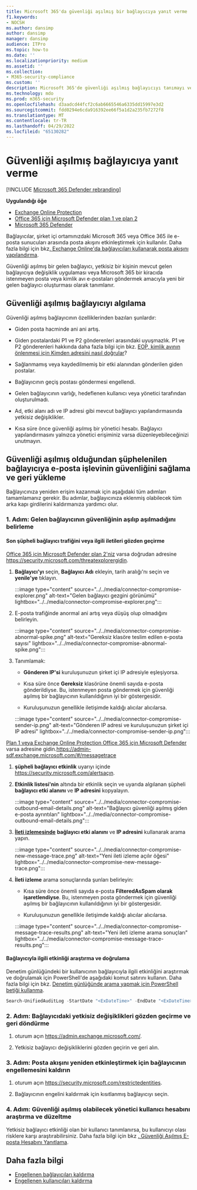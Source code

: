 ```yaml
---
title: Microsoft 365'da güvenliği aşılmış bir bağlayıcıya yanıt verme
f1.keywords:
- NOCSH
ms.author: dansimp
author: dansimp
manager: dansimp
audience: ITPro
ms.topic: how-to
ms.date: ''
ms.localizationpriority: medium
ms.assetid: ''
ms.collection:
- M365-security-compliance
ms.custom: ''
description: Microsoft 365'de güvenliği aşılmış bağlayıcıyı tanımayı ve yanıtlamayı öğrenin.
ms.technology: mdo
ms.prod: m365-security
ms.openlocfilehash: d3aadcd44fcf2c6ab6665546a6335dd15997e3d2
ms.sourcegitcommit: fdd0294e6cda916392ee66f5a1d2a235fb7272f8
ms.translationtype: MT
ms.contentlocale: tr-TR
ms.lasthandoff: 04/29/2022
ms.locfileid: "65130282"
---
```

# <a name="respond-to-a-compromised-connector"></a>Güvenliği aşılmış bağlayıcıya yanıt verme

[!INCLUDE [Microsoft 365 Defender rebranding](../includes/microsoft-defender-for-office.md)]

**Uygulandığı öğe**

- [Exchange Online Protection](exchange-online-protection-overview.md)
- [Office 365 için Microsoft Defender plan 1 ve plan 2](defender-for-office-365.md)
- [Microsoft 365 Defender](../defender/microsoft-365-defender.md)

Bağlayıcılar, şirket içi ortamınızdaki Microsoft 365 veya Office 365 ile e-posta sunucuları arasında posta akışını etkinleştirmek için kullanılır. Daha fazla bilgi için bkz[. Exchange Online'da bağlayıcıları kullanarak posta akışını yapılandırma](/exchange/mail-flow-best-practices/use-connectors-to-configure-mail-flow/use-connectors-to-configure-mail-flow).

Güvenliği aşılmış bir gelen bağlayıcı, yetkisiz bir kişinin mevcut gelen bağlayıcıya değişiklik uygulaması veya Microsoft 365 bir kiracıda istenmeyen posta veya kimlik avı e-postaları göndermek amacıyla yeni bir gelen bağlayıcı oluşturması olarak tanımlanır.  

## <a name="detect-a-compromised-connector"></a>Güvenliği aşılmış bağlayıcıyı algılama

Güvenliği aşılmış bağlayıcının özelliklerinden bazıları şunlardır:

- Giden posta hacminde ani ani artış. 

- Giden postalardaki P1 ve P2 gönderenleri arasındaki uyuşmazlık. P1 ve P2 gönderenleri hakkında daha fazla bilgi için bkz. [EOP, kimlik avının önlenmesi için Kimden adresini nasıl doğrular](how-office-365-validates-the-from-address.md#an-overview-of-email-message-standards)?

- Sağlanmamış veya kaydedilmemiş bir etki alanından gönderilen giden postalar. 

- Bağlayıcının geçiş postası göndermesi engellendi. 

- Gelen bağlayıcının varlığı, hedeflenen kullanıcı veya yönetici tarafından oluşturulmadı. 

- Ad, etki alanı adı ve IP adresi gibi mevcut bağlayıcı yapılandırmasında yetkisiz değişiklikler. 

- Kısa süre önce güvenliği aşılmış bir yönetici hesabı. Bağlayıcı yapılandırmasını yalnızca yönetici erişiminiz varsa düzenleyebileceğinizi unutmayın. 

## <a name="secure-and-restore-email-function-to-a-suspected-compromised-connector"></a>Güvenliği aşılmış olduğundan şüphelenilen bağlayıcıya e-posta işlevinin güvenliğini sağlama ve geri yükleme

Bağlayıcınıza yeniden erişim kazanmak için aşağıdaki tüm adımları tamamlamanız gerekir. Bu adımlar, bağlayıcınıza eklenmiş olabilecek tüm arka kapı girdilerini kaldırmanıza yardımcı olur.

### <a name="step-1-identify-if-an-inbound-connector-has-been-compromised"></a>1. Adım: Gelen bağlayıcının güvenliğinin aşılıp aşılmadığını belirleme 

#### <a name="review-recent-suspicious-connector-traffic-or-related-messages"></a>Son şüpheli bağlayıcı trafiğini veya ilgili iletileri gözden geçirme

[Office 365 için Microsoft Defender plan 2'niz](defender-for-office-365.md) varsa doğrudan adresine https://security.microsoft.com/threatexplorergidin. 

1. **Bağlayıcı'yı** seçin, **Bağlayıcı Adı** ekleyin, tarih aralığı'nı seçin ve **yenile'ye** tıklayın. 

    :::image type="content" source="../../media/connector-compromise-explorer.png" alt-text="Gelen bağlayıcı gezgini görünümü" lightbox="../../media/connector-compromise-explorer.png":::

2. E-posta trafiğinde anormal ani artış veya düşüş olup olmadığını belirleyin.

    :::image type="content" source="../../media/connector-compromise-abnormal-spike.png" alt-text="Gereksiz klasöre teslim edilen e-posta sayısı" lightbox="../../media/connector-compromise-abnormal-spike.png":::

3. Tanımlamak: 

    - **Gönderen IP'si** kuruluşunuzun şirket içi IP adresiyle eşleşiyorsa. 

    - Kısa süre önce **Gereksiz** klasörüne önemli sayıda e-posta gönderildiyse. Bu, istenmeyen posta göndermek için güvenliği aşılmış bir bağlayıcının kullanıldığının iyi bir göstergesidir. 

    - Kuruluşunuzun genellikle iletişimde kaldığı alıcılar alıcılarsa. 

    :::image type="content" source="../../media/connector-compromise-sender-ip.png" alt-text="Gönderen IP adresi ve kuruluşunuzun şirket içi IP adresi" lightbox="../../media/connector-compromise-sender-ip.png":::

[Plan 1 veya Exchange Online Protection Office 365 için Microsoft Defender](defender-for-office-365.md) varsa adresine gidin.[](exchange-online-protection-overview.md)https://admin-sdf.exchange.microsoft.com/#/messagetrace 

1. **şüpheli bağlayıcı etkinlik** uyarıyı içinde https://security.microsoft.com/alertsaçın.  

2. **Etkinlik listesi'nin** altında bir etkinlik seçin ve uyarıda algılanan şüpheli **bağlayıcı etki alanını** ve **IP adresini** kopyalayın.

    :::image type="content" source="../../media/connector-compromise-outbound-email-details.png" alt-text="Bağlayıcı güvenliği aşılmış giden e-posta ayrıntıları" lightbox="../../media/connector-compromise-outbound-email-details.png":::
    
3. [**İleti izlemesinde**](https://admin-sdf.exchange.microsoft.com/#/messagetrace) **bağlayıcı etki alanını** ve **IP adresini** kullanarak arama yapın. 

    :::image type="content" source="../../media/connector-compromise-new-message-trace.png" alt-text="Yeni ileti izleme açılır öğesi" lightbox="../../media/connector-compromise-new-message-trace.png":::
    
4. **İleti izleme** arama sonuçlarında şunları belirleyin: 

    - Kısa süre önce önemli sayıda e-posta **FilteredAsSpam olarak işaretlendiyse**.  Bu, istenmeyen posta göndermek için güvenliği aşılmış bir bağlayıcının kullanıldığının iyi bir göstergesidir. 

    - Kuruluşunuzun genellikle iletişimde kaldığı alıcılar alıcılarsa. 

    :::image type="content" source="../../media/connector-compromise-message-trace-results.png" alt-text="Yeni ileti izleme arama sonuçları" lightbox="../../media/connector-compromise-message-trace-results.png":::

#### <a name="investigate-and-validate-connector-related-activity"></a>Bağlayıcıyla ilgili etkinliği araştırma ve doğrulama 

Denetim günlüğündeki bir kullanıcının bağlayıcıyla ilgili etkinliğini araştırmak ve doğrulamak için PowerShell'de aşağıdaki komut satırını kullanın. Daha fazla bilgi için bkz. [Denetim günlüğünde arama yapmak için PowerShell betiği kullanma](/compliance/audit-log-search-script). 

```powershell
Search-UnifiedAuditLog -StartDate "<ExDateTime>" -EndDate "<ExDateTime>" -Operations "New-InboundConnector", "Set-InboundConnector", "Remove-InboundConnector
```

### <a name="step-2-review-and-revert-unauthorized-changes-in-a-connector"></a>2. Adım: Bağlayıcıdaki yetkisiz değişiklikleri gözden geçirme ve geri döndürme 

1. oturum açın https://admin.exchange.microsoft.com/. 

2. Yetkisiz bağlayıcı değişikliklerini gözden geçirin ve geri alın. 

### <a name="step-3-unblock-the-connector-to-re-enable-mail-flow"></a>3. Adım: Posta akışını yeniden etkinleştirmek için bağlayıcının engellemesini kaldırın 

1. oturum açın https://security.microsoft.com/restrictedentities. 

2. Bağlayıcının engelini kaldırmak için kısıtlanmış bağlayıcıyı seçin. 

### <a name="step-4-investigate-and-remediate-potentially-compromised-administrative-user-account"></a>4. Adım: Güvenliği aşılmış olabilecek yönetici kullanıcı hesabını araştırma ve düzeltme

Yetkisiz bağlayıcı etkinliği olan bir kullanıcı tanımlanırsa, bu kullanıcıyı olası risklere karşı araştırabilirsiniz. Daha fazla bilgi için bkz [. Güvenliği Aşılmış E-posta Hesabını Yanıtlama](responding-to-a-compromised-email-account.md).

## <a name="more-information"></a>Daha fazla bilgi

- [Engellenen bağlayıcıları kaldırma](remove-blocked-connectors.md)
- [Engellenen kullanıcıları kaldırma](removing-user-from-restricted-users-portal-after-spam.md)
